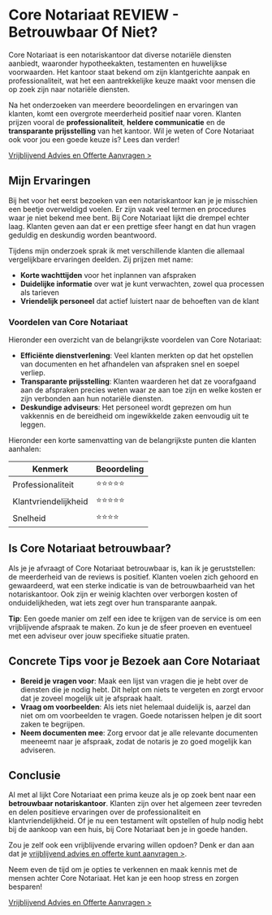 # Core Notariaat REVIEW - Betrouwbaar Of Niet?

Core Notariaat is een notariskantoor dat diverse notariële diensten aanbiedt, waaronder hypotheekakten, testamenten en huwelijkse voorwaarden. Het kantoor staat bekend om zijn klantgerichte aanpak en professionaliteit, wat het een aantrekkelijke keuze maakt voor mensen die op zoek zijn naar notariële diensten.

Na het onderzoeken van meerdere beoordelingen en ervaringen van klanten, komt een overgrote meerderheid positief naar voren. Klanten prijzen vooral de **professionaliteit**, **heldere communicatie** en de **transparante prijsstelling** van het kantoor. Wil je weten of Core Notariaat ook voor jou een goede keuze is? Lees dan verder!

[Vrijblijvend Advies en Offerte Aanvragen >](https://notarissen-online.nl/zun)

## Mijn Ervaringen

Bij het voor het eerst bezoeken van een notariskantoor kan je je misschien een beetje overweldigd voelen. Er zijn vaak veel termen en procedures waar je niet bekend mee bent. Bij Core Notariaat lijkt die drempel echter laag. Klanten geven aan dat er een prettige sfeer hangt en dat hun vragen geduldig en deskundig worden beantwoord.

Tijdens mijn onderzoek sprak ik met verschillende klanten die allemaal vergelijkbare ervaringen deelden. Zij prijzen met name:

- **Korte wachttijden** voor het inplannen van afspraken
- **Duidelijke informatie** over wat je kunt verwachten, zowel qua processen als tarieven
- **Vriendelijk personeel** dat actief luistert naar de behoeften van de klant

### Voordelen van Core Notariaat

Hieronder een overzicht van de belangrijkste voordelen van Core Notariaat:

- **Efficiënte dienstverlening**: Veel klanten merkten op dat het opstellen van documenten en het afhandelen van afspraken snel en soepel verliep.
- **Transparante prijsstelling**: Klanten waarderen het dat ze voorafgaand aan de afspraken precies weten waar ze aan toe zijn en welke kosten er zijn verbonden aan hun notariële diensten.
- **Deskundige adviseurs**: Het personeel wordt geprezen om hun vakkennis en de bereidheid om ingewikkelde zaken eenvoudig uit te leggen.

Hieronder een korte samenvatting van de belangrijkste punten die klanten aanhalen:

| Kenmerk                  | Beoordeling  |
|-------------------------|--------------|
| Professionaliteit        | ⭐⭐⭐⭐⭐       |
| Klantvriendelijkheid      | ⭐⭐⭐⭐⭐       |
| Snelheid                | ⭐⭐⭐⭐        |

## Is Core Notariaat betrouwbaar?

Als je je afvraagt of Core Notariaat betrouwbaar is, kan ik je geruststellen: de meerderheid van de reviews is positief. Klanten voelen zich gehoord en gewaardeerd, wat een sterke indicatie is van de betrouwbaarheid van het notariskantoor. Ook zijn er weinig klachten over verborgen kosten of onduidelijkheden, wat iets zegt over hun transparante aanpak.

**Tip**: Een goede manier om zelf een idee te krijgen van de service is om een vrijblijvende afspraak te maken. Zo kun je de sfeer proeven en eventueel met een adviseur over jouw specifieke situatie praten.

## Concrete Tips voor je Bezoek aan Core Notariaat

- **Bereid je vragen voor**: Maak een lijst van vragen die je hebt over de diensten die je nodig hebt. Dit helpt om niets te vergeten en zorgt ervoor dat je zoveel mogelijk uit je afspraak haalt.
- **Vraag om voorbeelden**: Als iets niet helemaal duidelijk is, aarzel dan niet om om voorbeelden te vragen. Goede notarissen helpen je dit soort zaken te begrijpen.
- **Neem documenten mee**: Zorg ervoor dat je alle relevante documenten meeneemt naar je afspraak, zodat de notaris je zo goed mogelijk kan adviseren.

## Conclusie

Al met al lijkt Core Notariaat een prima keuze als je op zoek bent naar een **betrouwbaar notariskantoor**. Klanten zijn over het algemeen zeer tevreden en delen positieve ervaringen over de professionaliteit en klantvriendelijkheid. Of je nu een testament wilt opstellen of hulp nodig hebt bij de aankoop van een huis, bij Core Notariaat ben je in goede handen.

Zou je zelf ook een vrijblijvende ervaring willen opdoen? Denk er dan aan dat je [vrijblijvend advies en offerte kunt aanvragen >](https://notarissen-online.nl/zun). 

Neem even de tijd om je opties te verkennen en maak kennis met de mensen achter Core Notariaat. Het kan je een hoop stress en zorgen besparen!

[Vrijblijvend Advies en Offerte Aanvragen >](https://notarissen-online.nl/zun)